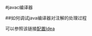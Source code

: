 #javac编译器

##如何调试java编译器对注解的处理过程

可以参照该链接[配置Idea](https://medium.com/@joachim.beckers/debugging-an-annotation-processor-using-intellij-idea-in-2018-cde72758b78a)

